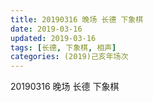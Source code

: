 ```yaml
---
title: 20190316 晚场 长德 下象棋
date: 2019-03-16
updated: 2019-03-16
tags: [长德, 下象棋, 相声]
categories: (2019)己亥年场次
---
```

20190316 晚场 长德 下象棋